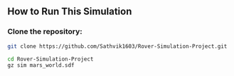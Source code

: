 ## How to Run This Simulation

### Clone the repository:

```bash
git clone https://github.com/Sathvik1603/Rover-Simulation-Project.git

cd Rover-Simulation-Project
gz sim mars_world.sdf
